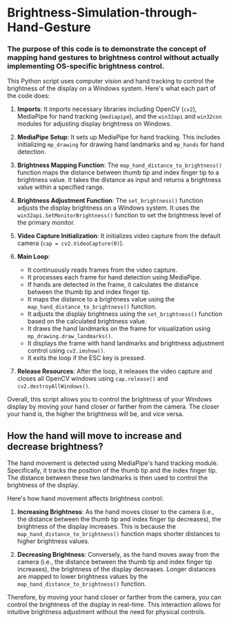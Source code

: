 # Brightness-Simulation-through-Hand-Gesture

### The purpose of this code is to demonstrate the concept of mapping hand gestures to brightness control without actually implementing OS-specific brightness control.

This Python script uses computer vision and hand tracking to control the brightness of the display on a Windows system. Here's what each part of the code does:

1. **Imports**: It imports necessary libraries including OpenCV (`cv2`), MediaPipe for hand tracking (`mediapipe`), and the `win32api` and `win32con` modules for adjusting display brightness on Windows.

2. **MediaPipe Setup**: It sets up MediaPipe for hand tracking. This includes initializing `mp_drawing` for drawing hand landmarks and `mp_hands` for hand detection.

3. **Brightness Mapping Function**: The `map_hand_distance_to_brightness()` function maps the distance between thumb tip and index finger tip to a brightness value. It takes the distance as input and returns a brightness value within a specified range.

4. **Brightness Adjustment Function**: The `set_brightness()` function adjusts the display brightness on a Windows system. It uses the `win32api.SetMonitorBrightness()` function to set the brightness level of the primary monitor.

5. **Video Capture Initialization**: It initializes video capture from the default camera (`cap = cv2.VideoCapture(0)`).

6. **Main Loop**:
   - It continuously reads frames from the video capture.
   - It processes each frame for hand detection using MediaPipe.
   - If hands are detected in the frame, it calculates the distance between the thumb tip and index finger tip.
   - It maps the distance to a brightness value using the `map_hand_distance_to_brightness()` function.
   - It adjusts the display brightness using the `set_brightness()` function based on the calculated brightness value.
   - It draws the hand landmarks on the frame for visualization using `mp_drawing.draw_landmarks()`.
   - It displays the frame with hand landmarks and brightness adjustment control using `cv2.imshow()`.
   - It exits the loop if the ESC key is pressed.

7. **Release Resources**: After the loop, it releases the video capture and closes all OpenCV windows using `cap.release()` and `cv2.destroyAllWindows()`.

Overall, this script allows you to control the brightness of your Windows display by moving your hand closer or farther from the camera. The closer your hand is, the higher the brightness will be, and vice versa.

## How the hand will move to increase and decrease brightness?

The hand movement is detected using MediaPipe's hand tracking module. Specifically, it tracks the position of the thumb tip and the index finger tip. The distance between these two landmarks is then used to control the brightness of the display.

Here's how hand movement affects brightness control:

1. **Increasing Brightness**: As the hand moves closer to the camera (i.e., the distance between the thumb tip and index finger tip decreases), the brightness of the display increases. This is because the `map_hand_distance_to_brightness()` function maps shorter distances to higher brightness values.

2. **Decreasing Brightness**: Conversely, as the hand moves away from the camera (i.e., the distance between the thumb tip and index finger tip increases), the brightness of the display decreases. Longer distances are mapped to lower brightness values by the `map_hand_distance_to_brightness()` function.

Therefore, by moving your hand closer or farther from the camera, you can control the brightness of the display in real-time. This interaction allows for intuitive brightness adjustment without the need for physical controls.
